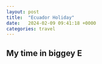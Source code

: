 ```yaml
---
layout: post
title:  "Ecuador Holiday"
date:   2024-02-09 09:41:18 +0000
categories: travel
---
```

## My time in biggey E